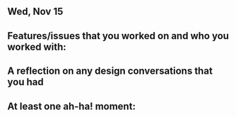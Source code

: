 ## Wed, Nov 15
Features/issues that you worked on and who you worked with:
-

A reflection on any design conversations that you had
-

At least one ah-ha! moment:
-
